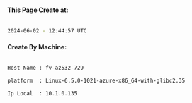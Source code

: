 
   
#### This Page Create at:

```bash

2024-06-02 - 12:44:57 UTC

```

#### Create By Machine:

```bash

Host Name : fv-az532-729

platform  : Linux-6.5.0-1021-azure-x86_64-with-glibc2.35

Ip Local  : 10.1.0.135

```

